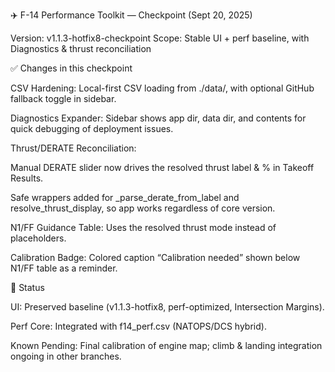 ✈️ F-14 Performance Toolkit — Checkpoint (Sept 20, 2025)

Version: v1.1.3-hotfix8-checkpoint
Scope: Stable UI + perf baseline, with Diagnostics & thrust reconciliation

✅ Changes in this checkpoint

CSV Hardening: Local-first CSV loading from ./data/, with optional GitHub fallback toggle in sidebar.

Diagnostics Expander: Sidebar shows app dir, data dir, and contents for quick debugging of deployment issues.

Thrust/DERATE Reconciliation:

Manual DERATE slider now drives the resolved thrust label & % in Takeoff Results.

Safe wrappers added for _parse_derate_from_label and resolve_thrust_display, so app works regardless of core version.

N1/FF Guidance Table: Uses the resolved thrust mode instead of placeholders.

Calibration Badge: Colored caption “Calibration needed” shown below N1/FF table as a reminder.

📌 Status

UI: Preserved baseline (v1.1.3-hotfix8, perf-optimized, Intersection Margins).

Perf Core: Integrated with f14_perf.csv (NATOPS/DCS hybrid).

Known Pending: Final calibration of engine map; climb & landing integration ongoing in other branches.

